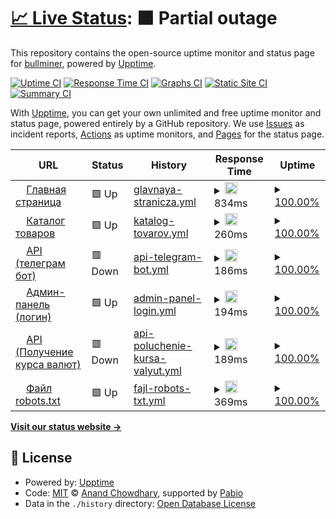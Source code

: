 # [📈 Live Status](https://status.bullminer.ru): <!--live status--> **🟧 Partial outage**

This repository contains the open-source uptime monitor and status page for [bullminer](https://status.bullminer.ru), powered by [Upptime](https://github.com/upptime/upptime).

[![Uptime CI](https://github.com/bullminer/status/workflows/Uptime%20CI/badge.svg)](https://github.com/bullminer/status/actions?query=workflow%3A%22Uptime+CI%22)
[![Response Time CI](https://github.com/bullminer/status/workflows/Response%20Time%20CI/badge.svg)](https://github.com/bullminer/status/actions?query=workflow%3A%22Response+Time+CI%22)
[![Graphs CI](https://github.com/bullminer/status/workflows/Graphs%20CI/badge.svg)](https://github.com/bullminer/status/actions?query=workflow%3A%22Graphs+CI%22)
[![Static Site CI](https://github.com/bullminer/status/workflows/Static%20Site%20CI/badge.svg)](https://github.com/bullminer/status/actions?query=workflow%3A%22Static+Site+CI%22)
[![Summary CI](https://github.com/bullminer/status/workflows/Summary%20CI/badge.svg)](https://github.com/bullminer/status/actions?query=workflow%3A%22Summary+CI%22)

With [Upptime](https://upptime.js.org), you can get your own unlimited and free uptime monitor and status page, powered entirely by a GitHub repository. We use [Issues](https://github.com/bullminer/status/issues) as incident reports, [Actions](https://github.com/bullminer/status/actions) as uptime monitors, and [Pages](https://status.bullminer.ru) for the status page.

<!--start: status pages-->
<!-- This summary is generated by Upptime (https://github.com/upptime/upptime) -->
<!-- Do not edit this manually, your changes will be overwritten -->
<!-- prettier-ignore -->
| URL | Status | History | Response Time | Uptime |
| --- | ------ | ------- | ------------- | ------ |
| <img alt="" src="https://icons.duckduckgo.com/ip3/bullminer.ru.ico" height="13"> [Главная страница](https://bullminer.ru/) | 🟩 Up | [glavnaya-stranicza.yml](https://github.com/ku1on/upptime-bullmienr/commits/HEAD/history/glavnaya-stranicza.yml) | <details><summary><img alt="Response time graph" src="./graphs/glavnaya-stranicza/response-time-week.png" height="20"> 834ms</summary><br><a href="https://status.bullminer.ru/history/glavnaya-stranicza"><img alt="Response time 1665" src="https://img.shields.io/endpoint?url=https%3A%2F%2Fraw.githubusercontent.com%2Fku1on%2Fupptime-bullmienr%2FHEAD%2Fapi%2Fglavnaya-stranicza%2Fresponse-time.json"></a><br><a href="https://status.bullminer.ru/history/glavnaya-stranicza"><img alt="24-hour response time 618" src="https://img.shields.io/endpoint?url=https%3A%2F%2Fraw.githubusercontent.com%2Fku1on%2Fupptime-bullmienr%2FHEAD%2Fapi%2Fglavnaya-stranicza%2Fresponse-time-day.json"></a><br><a href="https://status.bullminer.ru/history/glavnaya-stranicza"><img alt="7-day response time 834" src="https://img.shields.io/endpoint?url=https%3A%2F%2Fraw.githubusercontent.com%2Fku1on%2Fupptime-bullmienr%2FHEAD%2Fapi%2Fglavnaya-stranicza%2Fresponse-time-week.json"></a><br><a href="https://status.bullminer.ru/history/glavnaya-stranicza"><img alt="30-day response time 1752" src="https://img.shields.io/endpoint?url=https%3A%2F%2Fraw.githubusercontent.com%2Fku1on%2Fupptime-bullmienr%2FHEAD%2Fapi%2Fglavnaya-stranicza%2Fresponse-time-month.json"></a><br><a href="https://status.bullminer.ru/history/glavnaya-stranicza"><img alt="1-year response time 1665" src="https://img.shields.io/endpoint?url=https%3A%2F%2Fraw.githubusercontent.com%2Fku1on%2Fupptime-bullmienr%2FHEAD%2Fapi%2Fglavnaya-stranicza%2Fresponse-time-year.json"></a></details> | <details><summary><a href="https://status.bullminer.ru/history/glavnaya-stranicza">100.00%</a></summary><a href="https://status.bullminer.ru/history/glavnaya-stranicza"><img alt="All-time uptime 100.00%" src="https://img.shields.io/endpoint?url=https%3A%2F%2Fraw.githubusercontent.com%2Fku1on%2Fupptime-bullmienr%2FHEAD%2Fapi%2Fglavnaya-stranicza%2Fuptime.json"></a><br><a href="https://status.bullminer.ru/history/glavnaya-stranicza"><img alt="24-hour uptime 100.00%" src="https://img.shields.io/endpoint?url=https%3A%2F%2Fraw.githubusercontent.com%2Fku1on%2Fupptime-bullmienr%2FHEAD%2Fapi%2Fglavnaya-stranicza%2Fuptime-day.json"></a><br><a href="https://status.bullminer.ru/history/glavnaya-stranicza"><img alt="7-day uptime 100.00%" src="https://img.shields.io/endpoint?url=https%3A%2F%2Fraw.githubusercontent.com%2Fku1on%2Fupptime-bullmienr%2FHEAD%2Fapi%2Fglavnaya-stranicza%2Fuptime-week.json"></a><br><a href="https://status.bullminer.ru/history/glavnaya-stranicza"><img alt="30-day uptime 100.00%" src="https://img.shields.io/endpoint?url=https%3A%2F%2Fraw.githubusercontent.com%2Fku1on%2Fupptime-bullmienr%2FHEAD%2Fapi%2Fglavnaya-stranicza%2Fuptime-month.json"></a><br><a href="https://status.bullminer.ru/history/glavnaya-stranicza"><img alt="1-year uptime 100.00%" src="https://img.shields.io/endpoint?url=https%3A%2F%2Fraw.githubusercontent.com%2Fku1on%2Fupptime-bullmienr%2FHEAD%2Fapi%2Fglavnaya-stranicza%2Fuptime-year.json"></a></details>
| <img alt="" src="https://icons.duckduckgo.com/ip3/bullminer.ru.ico" height="13"> [Каталог товаров](https://bullminer.ru/asicminers) | 🟩 Up | [katalog-tovarov.yml](https://github.com/ku1on/upptime-bullmienr/commits/HEAD/history/katalog-tovarov.yml) | <details><summary><img alt="Response time graph" src="./graphs/katalog-tovarov/response-time-week.png" height="20"> 260ms</summary><br><a href="https://status.bullminer.ru/history/katalog-tovarov"><img alt="Response time 1159" src="https://img.shields.io/endpoint?url=https%3A%2F%2Fraw.githubusercontent.com%2Fku1on%2Fupptime-bullmienr%2FHEAD%2Fapi%2Fkatalog-tovarov%2Fresponse-time.json"></a><br><a href="https://status.bullminer.ru/history/katalog-tovarov"><img alt="24-hour response time 183" src="https://img.shields.io/endpoint?url=https%3A%2F%2Fraw.githubusercontent.com%2Fku1on%2Fupptime-bullmienr%2FHEAD%2Fapi%2Fkatalog-tovarov%2Fresponse-time-day.json"></a><br><a href="https://status.bullminer.ru/history/katalog-tovarov"><img alt="7-day response time 260" src="https://img.shields.io/endpoint?url=https%3A%2F%2Fraw.githubusercontent.com%2Fku1on%2Fupptime-bullmienr%2FHEAD%2Fapi%2Fkatalog-tovarov%2Fresponse-time-week.json"></a><br><a href="https://status.bullminer.ru/history/katalog-tovarov"><img alt="30-day response time 1255" src="https://img.shields.io/endpoint?url=https%3A%2F%2Fraw.githubusercontent.com%2Fku1on%2Fupptime-bullmienr%2FHEAD%2Fapi%2Fkatalog-tovarov%2Fresponse-time-month.json"></a><br><a href="https://status.bullminer.ru/history/katalog-tovarov"><img alt="1-year response time 1159" src="https://img.shields.io/endpoint?url=https%3A%2F%2Fraw.githubusercontent.com%2Fku1on%2Fupptime-bullmienr%2FHEAD%2Fapi%2Fkatalog-tovarov%2Fresponse-time-year.json"></a></details> | <details><summary><a href="https://status.bullminer.ru/history/katalog-tovarov">100.00%</a></summary><a href="https://status.bullminer.ru/history/katalog-tovarov"><img alt="All-time uptime 100.00%" src="https://img.shields.io/endpoint?url=https%3A%2F%2Fraw.githubusercontent.com%2Fku1on%2Fupptime-bullmienr%2FHEAD%2Fapi%2Fkatalog-tovarov%2Fuptime.json"></a><br><a href="https://status.bullminer.ru/history/katalog-tovarov"><img alt="24-hour uptime 100.00%" src="https://img.shields.io/endpoint?url=https%3A%2F%2Fraw.githubusercontent.com%2Fku1on%2Fupptime-bullmienr%2FHEAD%2Fapi%2Fkatalog-tovarov%2Fuptime-day.json"></a><br><a href="https://status.bullminer.ru/history/katalog-tovarov"><img alt="7-day uptime 100.00%" src="https://img.shields.io/endpoint?url=https%3A%2F%2Fraw.githubusercontent.com%2Fku1on%2Fupptime-bullmienr%2FHEAD%2Fapi%2Fkatalog-tovarov%2Fuptime-week.json"></a><br><a href="https://status.bullminer.ru/history/katalog-tovarov"><img alt="30-day uptime 100.00%" src="https://img.shields.io/endpoint?url=https%3A%2F%2Fraw.githubusercontent.com%2Fku1on%2Fupptime-bullmienr%2FHEAD%2Fapi%2Fkatalog-tovarov%2Fuptime-month.json"></a><br><a href="https://status.bullminer.ru/history/katalog-tovarov"><img alt="1-year uptime 100.00%" src="https://img.shields.io/endpoint?url=https%3A%2F%2Fraw.githubusercontent.com%2Fku1on%2Fupptime-bullmienr%2FHEAD%2Fapi%2Fkatalog-tovarov%2Fuptime-year.json"></a></details>
| <img alt="" src="https://icons.duckduckgo.com/ip3/bullminer.ru.ico" height="13"> [API (телеграм бот)](https://bullminer.ru/api/send-telegram) | 🟥 Down | [api-telegram-bot.yml](https://github.com/ku1on/upptime-bullmienr/commits/HEAD/history/api-telegram-bot.yml) | <details><summary><img alt="Response time graph" src="./graphs/api-telegram-bot/response-time-week.png" height="20"> 186ms</summary><br><a href="https://status.bullminer.ru/history/api-telegram-bot"><img alt="Response time 234" src="https://img.shields.io/endpoint?url=https%3A%2F%2Fraw.githubusercontent.com%2Fku1on%2Fupptime-bullmienr%2FHEAD%2Fapi%2Fapi-telegram-bot%2Fresponse-time.json"></a><br><a href="https://status.bullminer.ru/history/api-telegram-bot"><img alt="24-hour response time 186" src="https://img.shields.io/endpoint?url=https%3A%2F%2Fraw.githubusercontent.com%2Fku1on%2Fupptime-bullmienr%2FHEAD%2Fapi%2Fapi-telegram-bot%2Fresponse-time-day.json"></a><br><a href="https://status.bullminer.ru/history/api-telegram-bot"><img alt="7-day response time 186" src="https://img.shields.io/endpoint?url=https%3A%2F%2Fraw.githubusercontent.com%2Fku1on%2Fupptime-bullmienr%2FHEAD%2Fapi%2Fapi-telegram-bot%2Fresponse-time-week.json"></a><br><a href="https://status.bullminer.ru/history/api-telegram-bot"><img alt="30-day response time 233" src="https://img.shields.io/endpoint?url=https%3A%2F%2Fraw.githubusercontent.com%2Fku1on%2Fupptime-bullmienr%2FHEAD%2Fapi%2Fapi-telegram-bot%2Fresponse-time-month.json"></a><br><a href="https://status.bullminer.ru/history/api-telegram-bot"><img alt="1-year response time 234" src="https://img.shields.io/endpoint?url=https%3A%2F%2Fraw.githubusercontent.com%2Fku1on%2Fupptime-bullmienr%2FHEAD%2Fapi%2Fapi-telegram-bot%2Fresponse-time-year.json"></a></details> | <details><summary><a href="https://status.bullminer.ru/history/api-telegram-bot">100.00%</a></summary><a href="https://status.bullminer.ru/history/api-telegram-bot"><img alt="All-time uptime 100.00%" src="https://img.shields.io/endpoint?url=https%3A%2F%2Fraw.githubusercontent.com%2Fku1on%2Fupptime-bullmienr%2FHEAD%2Fapi%2Fapi-telegram-bot%2Fuptime.json"></a><br><a href="https://status.bullminer.ru/history/api-telegram-bot"><img alt="24-hour uptime 100.00%" src="https://img.shields.io/endpoint?url=https%3A%2F%2Fraw.githubusercontent.com%2Fku1on%2Fupptime-bullmienr%2FHEAD%2Fapi%2Fapi-telegram-bot%2Fuptime-day.json"></a><br><a href="https://status.bullminer.ru/history/api-telegram-bot"><img alt="7-day uptime 100.00%" src="https://img.shields.io/endpoint?url=https%3A%2F%2Fraw.githubusercontent.com%2Fku1on%2Fupptime-bullmienr%2FHEAD%2Fapi%2Fapi-telegram-bot%2Fuptime-week.json"></a><br><a href="https://status.bullminer.ru/history/api-telegram-bot"><img alt="30-day uptime 100.00%" src="https://img.shields.io/endpoint?url=https%3A%2F%2Fraw.githubusercontent.com%2Fku1on%2Fupptime-bullmienr%2FHEAD%2Fapi%2Fapi-telegram-bot%2Fuptime-month.json"></a><br><a href="https://status.bullminer.ru/history/api-telegram-bot"><img alt="1-year uptime 100.00%" src="https://img.shields.io/endpoint?url=https%3A%2F%2Fraw.githubusercontent.com%2Fku1on%2Fupptime-bullmienr%2FHEAD%2Fapi%2Fapi-telegram-bot%2Fuptime-year.json"></a></details>
| <img alt="" src="https://icons.duckduckgo.com/ip3/bullminer.ru.ico" height="13"> [Админ-панель (логин)](https://bullminer.ru/admin) | 🟩 Up | [admin-panel-login.yml](https://github.com/ku1on/upptime-bullmienr/commits/HEAD/history/admin-panel-login.yml) | <details><summary><img alt="Response time graph" src="./graphs/admin-panel-login/response-time-week.png" height="20"> 194ms</summary><br><a href="https://status.bullminer.ru/history/admin-panel-login"><img alt="Response time 232" src="https://img.shields.io/endpoint?url=https%3A%2F%2Fraw.githubusercontent.com%2Fku1on%2Fupptime-bullmienr%2FHEAD%2Fapi%2Fadmin-panel-login%2Fresponse-time.json"></a><br><a href="https://status.bullminer.ru/history/admin-panel-login"><img alt="24-hour response time 182" src="https://img.shields.io/endpoint?url=https%3A%2F%2Fraw.githubusercontent.com%2Fku1on%2Fupptime-bullmienr%2FHEAD%2Fapi%2Fadmin-panel-login%2Fresponse-time-day.json"></a><br><a href="https://status.bullminer.ru/history/admin-panel-login"><img alt="7-day response time 194" src="https://img.shields.io/endpoint?url=https%3A%2F%2Fraw.githubusercontent.com%2Fku1on%2Fupptime-bullmienr%2FHEAD%2Fapi%2Fadmin-panel-login%2Fresponse-time-week.json"></a><br><a href="https://status.bullminer.ru/history/admin-panel-login"><img alt="30-day response time 229" src="https://img.shields.io/endpoint?url=https%3A%2F%2Fraw.githubusercontent.com%2Fku1on%2Fupptime-bullmienr%2FHEAD%2Fapi%2Fadmin-panel-login%2Fresponse-time-month.json"></a><br><a href="https://status.bullminer.ru/history/admin-panel-login"><img alt="1-year response time 232" src="https://img.shields.io/endpoint?url=https%3A%2F%2Fraw.githubusercontent.com%2Fku1on%2Fupptime-bullmienr%2FHEAD%2Fapi%2Fadmin-panel-login%2Fresponse-time-year.json"></a></details> | <details><summary><a href="https://status.bullminer.ru/history/admin-panel-login">100.00%</a></summary><a href="https://status.bullminer.ru/history/admin-panel-login"><img alt="All-time uptime 100.00%" src="https://img.shields.io/endpoint?url=https%3A%2F%2Fraw.githubusercontent.com%2Fku1on%2Fupptime-bullmienr%2FHEAD%2Fapi%2Fadmin-panel-login%2Fuptime.json"></a><br><a href="https://status.bullminer.ru/history/admin-panel-login"><img alt="24-hour uptime 100.00%" src="https://img.shields.io/endpoint?url=https%3A%2F%2Fraw.githubusercontent.com%2Fku1on%2Fupptime-bullmienr%2FHEAD%2Fapi%2Fadmin-panel-login%2Fuptime-day.json"></a><br><a href="https://status.bullminer.ru/history/admin-panel-login"><img alt="7-day uptime 100.00%" src="https://img.shields.io/endpoint?url=https%3A%2F%2Fraw.githubusercontent.com%2Fku1on%2Fupptime-bullmienr%2FHEAD%2Fapi%2Fadmin-panel-login%2Fuptime-week.json"></a><br><a href="https://status.bullminer.ru/history/admin-panel-login"><img alt="30-day uptime 100.00%" src="https://img.shields.io/endpoint?url=https%3A%2F%2Fraw.githubusercontent.com%2Fku1on%2Fupptime-bullmienr%2FHEAD%2Fapi%2Fadmin-panel-login%2Fuptime-month.json"></a><br><a href="https://status.bullminer.ru/history/admin-panel-login"><img alt="1-year uptime 100.00%" src="https://img.shields.io/endpoint?url=https%3A%2F%2Fraw.githubusercontent.com%2Fku1on%2Fupptime-bullmienr%2FHEAD%2Fapi%2Fadmin-panel-login%2Fuptime-year.json"></a></details>
| <img alt="" src="https://icons.duckduckgo.com/ip3/bullminer.ru.ico" height="13"> [API (Получение курса валют)](https://bullminer.ru/api/crypto-rates) | 🟥 Down | [api-poluchenie-kursa-valyut.yml](https://github.com/ku1on/upptime-bullmienr/commits/HEAD/history/api-poluchenie-kursa-valyut.yml) | <details><summary><img alt="Response time graph" src="./graphs/api-poluchenie-kursa-valyut/response-time-week.png" height="20"> 189ms</summary><br><a href="https://status.bullminer.ru/history/api-poluchenie-kursa-valyut"><img alt="Response time 230" src="https://img.shields.io/endpoint?url=https%3A%2F%2Fraw.githubusercontent.com%2Fku1on%2Fupptime-bullmienr%2FHEAD%2Fapi%2Fapi-poluchenie-kursa-valyut%2Fresponse-time.json"></a><br><a href="https://status.bullminer.ru/history/api-poluchenie-kursa-valyut"><img alt="24-hour response time 157" src="https://img.shields.io/endpoint?url=https%3A%2F%2Fraw.githubusercontent.com%2Fku1on%2Fupptime-bullmienr%2FHEAD%2Fapi%2Fapi-poluchenie-kursa-valyut%2Fresponse-time-day.json"></a><br><a href="https://status.bullminer.ru/history/api-poluchenie-kursa-valyut"><img alt="7-day response time 189" src="https://img.shields.io/endpoint?url=https%3A%2F%2Fraw.githubusercontent.com%2Fku1on%2Fupptime-bullmienr%2FHEAD%2Fapi%2Fapi-poluchenie-kursa-valyut%2Fresponse-time-week.json"></a><br><a href="https://status.bullminer.ru/history/api-poluchenie-kursa-valyut"><img alt="30-day response time 227" src="https://img.shields.io/endpoint?url=https%3A%2F%2Fraw.githubusercontent.com%2Fku1on%2Fupptime-bullmienr%2FHEAD%2Fapi%2Fapi-poluchenie-kursa-valyut%2Fresponse-time-month.json"></a><br><a href="https://status.bullminer.ru/history/api-poluchenie-kursa-valyut"><img alt="1-year response time 230" src="https://img.shields.io/endpoint?url=https%3A%2F%2Fraw.githubusercontent.com%2Fku1on%2Fupptime-bullmienr%2FHEAD%2Fapi%2Fapi-poluchenie-kursa-valyut%2Fresponse-time-year.json"></a></details> | <details><summary><a href="https://status.bullminer.ru/history/api-poluchenie-kursa-valyut">100.00%</a></summary><a href="https://status.bullminer.ru/history/api-poluchenie-kursa-valyut"><img alt="All-time uptime 100.00%" src="https://img.shields.io/endpoint?url=https%3A%2F%2Fraw.githubusercontent.com%2Fku1on%2Fupptime-bullmienr%2FHEAD%2Fapi%2Fapi-poluchenie-kursa-valyut%2Fuptime.json"></a><br><a href="https://status.bullminer.ru/history/api-poluchenie-kursa-valyut"><img alt="24-hour uptime 100.00%" src="https://img.shields.io/endpoint?url=https%3A%2F%2Fraw.githubusercontent.com%2Fku1on%2Fupptime-bullmienr%2FHEAD%2Fapi%2Fapi-poluchenie-kursa-valyut%2Fuptime-day.json"></a><br><a href="https://status.bullminer.ru/history/api-poluchenie-kursa-valyut"><img alt="7-day uptime 100.00%" src="https://img.shields.io/endpoint?url=https%3A%2F%2Fraw.githubusercontent.com%2Fku1on%2Fupptime-bullmienr%2FHEAD%2Fapi%2Fapi-poluchenie-kursa-valyut%2Fuptime-week.json"></a><br><a href="https://status.bullminer.ru/history/api-poluchenie-kursa-valyut"><img alt="30-day uptime 100.00%" src="https://img.shields.io/endpoint?url=https%3A%2F%2Fraw.githubusercontent.com%2Fku1on%2Fupptime-bullmienr%2FHEAD%2Fapi%2Fapi-poluchenie-kursa-valyut%2Fuptime-month.json"></a><br><a href="https://status.bullminer.ru/history/api-poluchenie-kursa-valyut"><img alt="1-year uptime 100.00%" src="https://img.shields.io/endpoint?url=https%3A%2F%2Fraw.githubusercontent.com%2Fku1on%2Fupptime-bullmienr%2FHEAD%2Fapi%2Fapi-poluchenie-kursa-valyut%2Fuptime-year.json"></a></details>
| <img alt="" src="https://icons.duckduckgo.com/ip3/bullminer.ru.ico" height="13"> [Файл robots.txt](https://bullminer.ru/robots.txt) | 🟩 Up | [fajl-robots-txt.yml](https://github.com/ku1on/upptime-bullmienr/commits/HEAD/history/fajl-robots-txt.yml) | <details><summary><img alt="Response time graph" src="./graphs/fajl-robots-txt/response-time-week.png" height="20"> 369ms</summary><br><a href="https://status.bullminer.ru/history/fajl-robots-txt"><img alt="Response time 378" src="https://img.shields.io/endpoint?url=https%3A%2F%2Fraw.githubusercontent.com%2Fku1on%2Fupptime-bullmienr%2FHEAD%2Fapi%2Ffajl-robots-txt%2Fresponse-time.json"></a><br><a href="https://status.bullminer.ru/history/fajl-robots-txt"><img alt="24-hour response time 566" src="https://img.shields.io/endpoint?url=https%3A%2F%2Fraw.githubusercontent.com%2Fku1on%2Fupptime-bullmienr%2FHEAD%2Fapi%2Ffajl-robots-txt%2Fresponse-time-day.json"></a><br><a href="https://status.bullminer.ru/history/fajl-robots-txt"><img alt="7-day response time 369" src="https://img.shields.io/endpoint?url=https%3A%2F%2Fraw.githubusercontent.com%2Fku1on%2Fupptime-bullmienr%2FHEAD%2Fapi%2Ffajl-robots-txt%2Fresponse-time-week.json"></a><br><a href="https://status.bullminer.ru/history/fajl-robots-txt"><img alt="30-day response time 383" src="https://img.shields.io/endpoint?url=https%3A%2F%2Fraw.githubusercontent.com%2Fku1on%2Fupptime-bullmienr%2FHEAD%2Fapi%2Ffajl-robots-txt%2Fresponse-time-month.json"></a><br><a href="https://status.bullminer.ru/history/fajl-robots-txt"><img alt="1-year response time 378" src="https://img.shields.io/endpoint?url=https%3A%2F%2Fraw.githubusercontent.com%2Fku1on%2Fupptime-bullmienr%2FHEAD%2Fapi%2Ffajl-robots-txt%2Fresponse-time-year.json"></a></details> | <details><summary><a href="https://status.bullminer.ru/history/fajl-robots-txt">100.00%</a></summary><a href="https://status.bullminer.ru/history/fajl-robots-txt"><img alt="All-time uptime 100.00%" src="https://img.shields.io/endpoint?url=https%3A%2F%2Fraw.githubusercontent.com%2Fku1on%2Fupptime-bullmienr%2FHEAD%2Fapi%2Ffajl-robots-txt%2Fuptime.json"></a><br><a href="https://status.bullminer.ru/history/fajl-robots-txt"><img alt="24-hour uptime 100.00%" src="https://img.shields.io/endpoint?url=https%3A%2F%2Fraw.githubusercontent.com%2Fku1on%2Fupptime-bullmienr%2FHEAD%2Fapi%2Ffajl-robots-txt%2Fuptime-day.json"></a><br><a href="https://status.bullminer.ru/history/fajl-robots-txt"><img alt="7-day uptime 100.00%" src="https://img.shields.io/endpoint?url=https%3A%2F%2Fraw.githubusercontent.com%2Fku1on%2Fupptime-bullmienr%2FHEAD%2Fapi%2Ffajl-robots-txt%2Fuptime-week.json"></a><br><a href="https://status.bullminer.ru/history/fajl-robots-txt"><img alt="30-day uptime 100.00%" src="https://img.shields.io/endpoint?url=https%3A%2F%2Fraw.githubusercontent.com%2Fku1on%2Fupptime-bullmienr%2FHEAD%2Fapi%2Ffajl-robots-txt%2Fuptime-month.json"></a><br><a href="https://status.bullminer.ru/history/fajl-robots-txt"><img alt="1-year uptime 100.00%" src="https://img.shields.io/endpoint?url=https%3A%2F%2Fraw.githubusercontent.com%2Fku1on%2Fupptime-bullmienr%2FHEAD%2Fapi%2Ffajl-robots-txt%2Fuptime-year.json"></a></details>

<!--end: status pages-->

[**Visit our status website →**](https://status.bullminer.ru)

## 📄 License

- Powered by: [Upptime](https://github.com/upptime/upptime)
- Code: [MIT](./LICENSE) © [Anand Chowdhary](https://anandchowdhary.com), supported by [Pabio](https://pabio.com)
- Data in the `./history` directory: [Open Database License](https://opendatacommons.org/licenses/odbl/1-0/)
